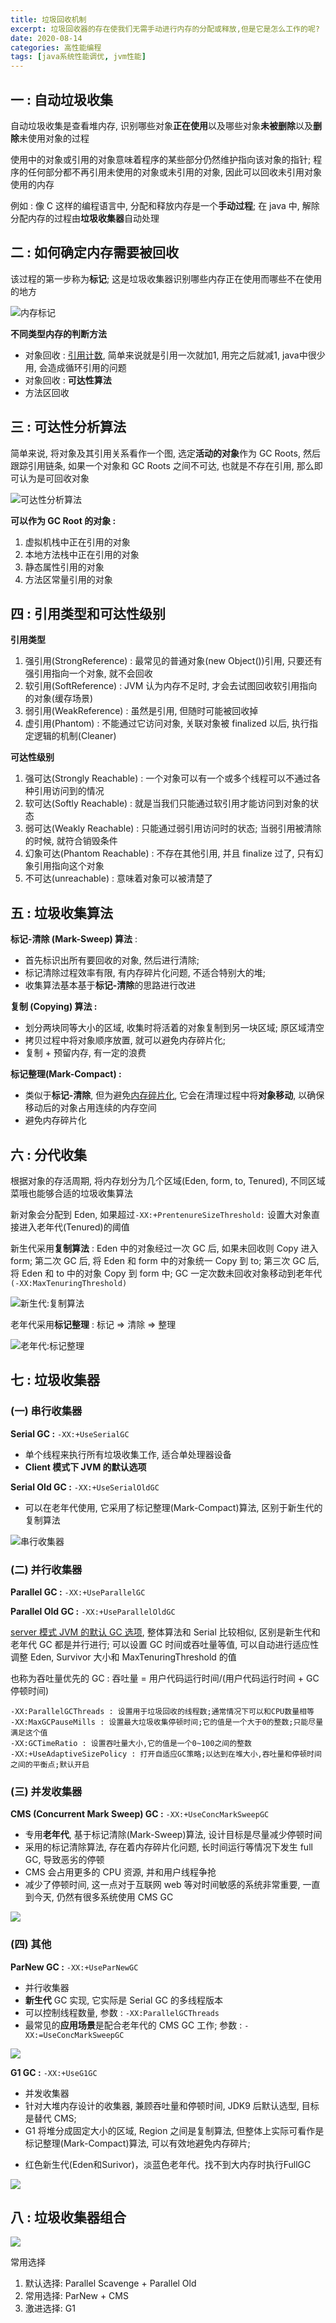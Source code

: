 ```yaml
---
title: 垃圾回收机制
excerpt: 垃圾回收器的存在使我们无需手动进行内存的分配或释放,但是它是怎么工作的呢?
date: 2020-08-14
categories: 高性能编程
tags: [java系统性能调优, jvm性能]
---
```




## 一 : 自动垃圾收集

自动垃圾收集是查看堆内存, 识别哪些对象**正在使用**以及哪些对象**未被删除**以及**删除**未使用对象的过程

使用中的对象或引用的对象意味着程序的某些部分仍然维护指向该对象的指针; 程序的任何部分都不再引用未使用的对象或未引用的对象, 因此可以回收未引用对象使用的内存

例如 : 像 C 这样的编程语言中, 分配和释放内存是一个**手动过程**; 在 java 中, 解除分配内存的过程由**垃圾收集器**自动处理

## 二 : 如何确定内存需要被回收

该过程的第一步称为**标记**; 这是垃圾收集器识别哪些内存正在使用而哪些不在使用的地方

![内存标记](../java/image-2020081401.png) 

**不同类型内存的判断方法**

- 对象回收 : <u>引用计数</u>, 简单来说就是引用一次就加1, 用完之后就减1, java中很少用, 会造成循环引用的问题
- 对象回收 : **可达性算法**
- 方法区回收

## 三 : 可达性分析算法

简单来说, 将对象及其引用关系看作一个图, 选定**活动的对象**作为 GC Roots, 然后跟踪引用链条, 如果一个对象和 GC Roots 之间不可达, 也就是不存在引用, 那么即可认为是可回收对象

![可达性分析算法](../java/image-2020081402.png) 

**可以作为 GC Root 的对象 :**

1. 虚拟机栈中正在引用的对象
2. 本地方法栈中正在引用的对象
3. 静态属性引用的对象
4. 方法区常量引用的对象

## 四 : 引用类型和可达性级别

**引用类型**

1. 强引用(StrongReference) : 最常见的普通对象(new Object())引用, 只要还有强引用指向一个对象, 就不会回收
2. 软引用(SoftReference) : JVM 认为内存不足时, 才会去试图回收软引用指向的对象(缓存场景)
3. 弱引用(WeakReference) : 虽然是引用, 但随时可能被回收掉
4. 虚引用(Phantom) : 不能通过它访问对象, 关联对象被 finalized 以后, 执行指定逻辑的机制(Cleaner)

**可达性级别**

1. 强可达(Strongly Reachable) : 一个对象可以有一个或多个线程可以不通过各种引用访问到的情况
2. 软可达(Softly Reachable) : 就是当我们只能通过软引用才能访问到对象的状态
3. 弱可达(Weakly Reachable) : 只能通过弱引用访问时的状态; 当弱引用被清除的时候, 就符合销毁条件
4. 幻象可达(Phantom Reachable) : 不存在其他引用, 并且 finalize 过了, 只有幻象引用指向这个对象
5. 不可达(unreachable) : 意味着对象可以被清楚了

## 五 : 垃圾收集算法

**标记-清除 (Mark-Sweep) 算法** : 

* 首先标识出所有要回收的对象, 然后进行清除; 
* 标记清除过程效率有限, 有内存碎片化问题, 不适合特别大的堆; 
* 收集算法基本基于**标记-清除**的思路进行改进

**复制 (Copying) 算法 :** 

* 划分两块同等大小的区域, 收集时将活着的对象复制到另一块区域; 原区域清空
* 拷贝过程中将对象顺序放置, 就可以避免内存碎片化; 
* 复制 + 预留内存, 有一定的浪费

**标记整理(Mark-Compact) :** 

* 类似于**标记-清除**, 但为避免<u>内存碎片化</u>, 它会在清理过程中将**对象移动**, 以确保移动后的对象占用连续的内存空间
* 避免内存碎片化

## 六 : 分代收集

根据对象的存活周期, 将内存划分为几个区域(Eden, form, to, Tenured), 不同区域菜哦也能够合适的垃圾收集算法

新对象会分配到 Eden, 如果超过`-XX:+PrentenureSizeThreshold:` 设置大对象直接进入老年代(Tenured)的阈值

新生代采用**复制算法** : Eden 中的对象经过一次 GC 后, 如果未回收则 Copy 进入 form; 第二次 GC 后, 将 Eden 和 form 中的对象统一 Copy 到 to; 第三次 GC 后, 将 Eden 和 to 中的对象 Copy 到 form 中; GC 一定次数未回收对象移动到老年代 `(-XX:MaxTenuringThreshold)`

![新生代:复制算法](../java/image-2020081403.png) 

老年代采用**标记整理** : 标记 => 清除 => 整理

![老年代:标记整理](../java/image-2020081404.png) 

## 七 : 垃圾收集器

### (一) 串行收集器 

**Serial GC :** `-XX:+UseSerialGC`

- 单个线程来执行所有垃圾收集工作, 适合单处理器设备
- **Client 模式下 JVM 的默认选项**

**Serial Old GC :** `-XX:+UseSerialOldGC`

- 可以在老年代使用, 它采用了标记整理(Mark-Compact)算法, 区别于新生代的复制算法

![串行收集器](../java/image-2020081405.png)

### (二) 并行收集器

**Parallel GC :** `-XX:+UseParallelGC`

**Parallel Old GC :** `-XX:+UseParallelOldGC`

<u>server 模式 JVM 的默认 GC 选项</u>, 整体算法和 Serial 比较相似, 区别是新生代和老年代 GC 都是并行进行; 可以设置 GC 时间或吞吐量等值, 可以自动进行适应性调整 Eden, Survivor 大小和 MaxTenuringThreshold 的值

也称为吞吐量优先的 GC : 吞吐量 = 用户代码运行时间/(用户代码运行时间 + GC 停顿时间)

```shell
-XX:ParallelGCThreads : 设置用于垃圾回收的线程数;通常情况下可以和CPU数量相等
-XX:MaxGCPauseMills : 设置最大垃圾收集停顿时间;它的值是一个大于0的整数;只能尽量满足这个值
-XX:GCTimeRatio : 设置吞吐量大小,它的值是一个0~100之间的整数
-XX:+UseAdaptiveSizePolicy : 打开自适应GC策略;以达到在堆大小,吞吐量和停顿时间之间的平衡点;默认开启
```

### (三) 并发收集器

**CMS (Concurrent Mark Sweep) GC :** `-XX:+UseConcMarkSweepGC`

- 专用**老年代**, 基于标记清除(Mark-Sweep)算法, 设计目标是尽量减少停顿时间
- 采用的标记清除算法, 存在着内存碎片化问题, 长时间运行等情况下发生 full GC, 导致恶劣的停顿
- CMS 会占用更多的 CPU 资源, 并和用户线程争抢
- 减少了停顿时间, 这一点对于互联网 web 等对时间敏感的系统非常重要, 一直到今天, 仍然有很多系统使用 CMS GC

![](../java/image-2020081406.png) 

### (四) 其他

**ParNew GC :** `-XX:+UseParNewGC`

- 并行收集器
- **新生代** GC 实现, 它实际是 Serial GC 的多线程版本
- 可以控制线程数量, 参数 : `-XX:ParallelGCThreads`
- 最常见的**应用场景**是配合老年代的 CMS GC 工作; 参数 : `-XX:=UseConcMarkSweepGC`

![](../java/image-2020081407.png) 

**G1 GC :** `-XX:+UseG1GC`

- 并发收集器
- 针对大堆内存设计的收集器, 兼顾吞吐量和停顿时间, JDK9 后默认选型, 目标是替代 CMS;
- G1 将堆分成固定大小的区域, Region 之间是复制算法, 但整体上实际可看作是标记整理(Mark-Compact)算法, 可以有效地避免内存碎片; 

* 红色新生代(Eden和Surivor)，淡蓝色老年代。找不到大内存时执行FullGC

![](../java/image-2020081408.png)

## 八 : 垃圾收集器组合

![](../java/image-2020081409.png) 

常用选择

1. 默认选择: Parallel Scavenge + Parallel Old
2. 常用选择: ParNew + CMS
3. 激进选择: G1